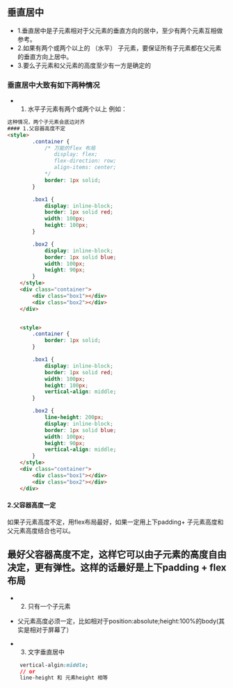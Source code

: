 ## 垂直居中

- 1.垂直居中是子元素相对于父元素的垂直方向的居中，至少有两个元素互相做参考。
- 2.如果有两个或两个以上的 （水平） 子元素，要保证所有子元素都在父元素的垂直方向上居中。
- 3.要么子元素和父元素的高度至少有一方是确定的

### 垂直居中大致有如下两种情况
- 1. 水平子元素有两个或两个以上
例如：
``` html
这种情况，两个子元素会底边对齐
#### 1.父容器高度不定
<style>
        .container {
            /* 万能的flex 布局
               display: flex;
               flex-direction: row;
               align-items: center;
            */
            border: 1px solid;
        }

        .box1 {
            display: inline-block;
            border: 1px solid red;
            width: 100px;
            height: 100px;
        }

        .box2 {
            display: inline-block;
            border: 1px solid blue;
            width: 100px;
            height: 90px;
        }
    </style>
    <div class="container">
        <div class="box1"></div>
        <div class="box2"></div>
    </div>
```

``` html

    <style>
        .container {
            border: 1px solid;
        }

        .box1 {
            display: inline-block;
            border: 1px solid red;
            width: 100px;
            height: 100px;
            vertical-align: middle;
        }

        .box2 {
            line-height: 200px;
            display: inline-block;
            border: 1px solid blue;
            width: 100px;
            height: 90px;
            vertical-align: middle;
        }
    </style>
    <div class="container">
        <div class="box1"></div>
        <div class="box2"></div>
    </div>
```
#### 2.父容器高度一定
如果子元素高度不定，用flex布局最好，如果一定用上下padding+ 子元素高度和父元素高度结合也可以。

## 最好父容器高度不定，这样它可以由子元素的高度自由决定，更有弹性。这样的话最好是上下padding + flex 布局


- 2. 只有一个子元素
- 父元素高度必须一定，比如相对于position:absolute;height:100%的body(其实是相对于屏幕了）

- 3. 文字垂直居中
 
 ``` css display:table-cell;
     vertical-algin:middle;
     // or
     line-height 和 元素height 相等
 ```
